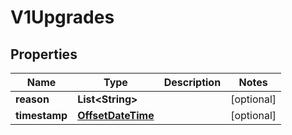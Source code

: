 # V1Upgrades

## Properties
Name | Type | Description | Notes
------------ | ------------- | ------------- | -------------
**reason** | **List&lt;String&gt;** |  |  [optional]
**timestamp** | [**OffsetDateTime**](OffsetDateTime.md) |  |  [optional]
